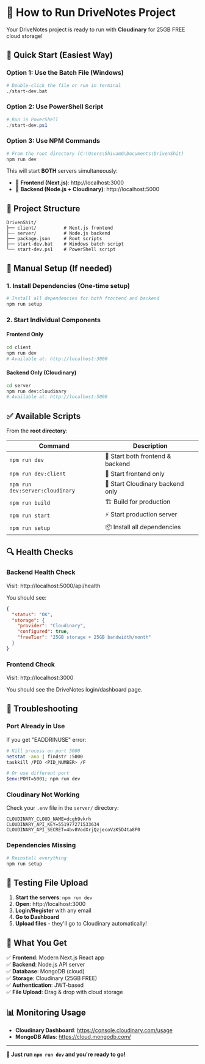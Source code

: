 # 🚀 How to Run DriveNotes Project

Your DriveNotes project is ready to run with **Cloudinary** for 25GB FREE cloud storage!

## 🎯 Quick Start (Easiest Way)

### Option 1: Use the Batch File (Windows)
```bash
# Double-click the file or run in terminal
./start-dev.bat
```

### Option 2: Use PowerShell Script
```powershell
# Run in PowerShell
./start-dev.ps1
```

### Option 3: Use NPM Commands
```bash
# From the root directory (C:\Users\ShivamG\Documents\DrivenShit)
npm run dev
```

This will start **BOTH** servers simultaneously:
- 📱 **Frontend (Next.js)**: http://localhost:3000  
- 🔧 **Backend (Node.js + Cloudinary)**: http://localhost:5000

## 📁 Project Structure

```
DrivenShit/
├── client/          # Next.js frontend
├── server/          # Node.js backend
├── package.json     # Root scripts
├── start-dev.bat    # Windows batch script
└── start-dev.ps1    # PowerShell script
```

## 🔧 Manual Setup (If needed)

### 1. Install Dependencies (One-time setup)
```bash
# Install all dependencies for both frontend and backend
npm run setup
```

### 2. Start Individual Components

#### Frontend Only
```bash
cd client
npm run dev
# Available at: http://localhost:3000
```

#### Backend Only (Cloudinary)
```bash
cd server
npm run dev:cloudinary
# Available at: http://localhost:5000
```

## ✅ Available Scripts

From the **root directory**:

| Command | Description |
|---------|-------------|
| `npm run dev` | 🚀 Start both frontend & backend |
| `npm run dev:client` | 📱 Start frontend only |
| `npm run dev:server:cloudinary` | 🔧 Start Cloudinary backend only |
| `npm run build` | 🏗️ Build for production |
| `npm run start` | ⚡ Start production server |
| `npm run setup` | 📦 Install all dependencies |

## 🔍 Health Checks

### Backend Health Check
Visit: http://localhost:5000/api/health

You should see:
```json
{
  "status": "OK",
  "storage": {
    "provider": "Cloudinary",
    "configured": true,
    "freeTier": "25GB storage + 25GB bandwidth/month"
  }
}
```

### Frontend Check
Visit: http://localhost:3000

You should see the DriveNotes login/dashboard page.

## 🚨 Troubleshooting

### Port Already in Use
If you get "EADDRINUSE" error:

```bash
# Kill process on port 5000
netstat -ano | findstr :5000
taskkill /PID <PID_NUMBER> /F

# Or use different port
$env:PORT=5001; npm run dev
```

### Cloudinary Not Working
Check your `.env` file in the `server/` directory:

```env
CLOUDINARY_CLOUD_NAME=dcgh9vkrh
CLOUDINARY_API_KEY=551977271533634
CLOUDINARY_API_SECRET=4bv8VodXrjQzjecoVzK5D4ta8P0
```

### Dependencies Missing
```bash
# Reinstall everything
npm run setup
```

## 📱 Testing File Upload

1. **Start the servers**: `npm run dev`
2. **Open**: http://localhost:3000
3. **Login/Register** with any email
4. **Go to Dashboard**
5. **Upload files** - they'll go to Cloudinary automatically!

## 🎉 What You Get

✅ **Frontend**: Modern Next.js React app  
✅ **Backend**: Node.js API server  
✅ **Database**: MongoDB (cloud)  
✅ **Storage**: Cloudinary (25GB FREE)  
✅ **Authentication**: JWT-based  
✅ **File Upload**: Drag & drop with cloud storage  

## 📊 Monitoring Usage

- **Cloudinary Dashboard**: https://console.cloudinary.com/usage
- **MongoDB Atlas**: https://cloud.mongodb.com/

---

**🎯 Just run `npm run dev` and you're ready to go!**
